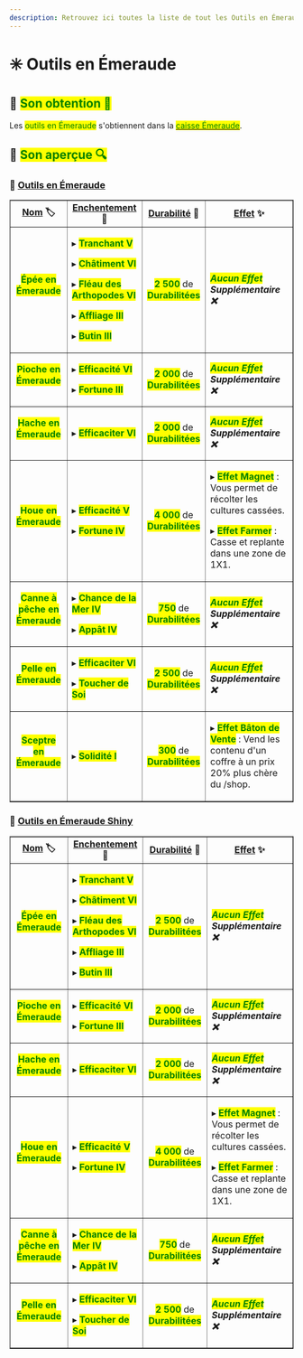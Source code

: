 ```yaml
---
description: Retrouvez ici toutes la liste de tout les Outils en Émeraude présents sur le serveur.
---
```


# ✳️ Outils en Émeraude

## 🔷 <mark style="color:green;">Son obtention 🤔</mark>

Les <mark style="color:green;">outils en Émeraude</mark> s'obtiennent dans la [<mark style="color:green;">caisse Émeraude</mark>](https://wiki.evolucraft.fr/le-gameplay/les-caisses#caisse-emeraude).

## 🔷 <mark style="color:green;">Son aperçue 🔍</mark>

### 🔹 <ins>Outils en Émeraude</ins>

<table border="1" cellspacing="0" cellpadding="6">
  <tr>
    <td align="center"><strong><ins>Nom</ins> 🏷️</strong></td>
    <td align="center"><strong><ins>Enchentement</ins> 📖</strong></td>
    <td align="center"><strong><ins>Durabilité</ins> 📏</strong></td>
    <td align="center"><strong><ins>Effet</ins> ✨</strong></td>    
  </tr>
  <tr>
   <td align="center">
     <p><mark style="color:green;"><strong>Épée en Émeraude</strong></mark></p>
     <p><figure><img src="../.gitbook/assets/Codex/Outils/Emeraude/Epee.png" alt=""></figure></p>
   </td>
   <td>
     <p>▸ <mark style="color:green;"><strong>Tranchant V</strong></mark></p>
     <p>▸ <mark style="color:green;"><strong>Châtiment VI</strong></mark></p>
     <p>▸ <mark style="color:green;"><strong>Fléau des Arthopodes VI</strong></mark></p>
     <p>▸ <mark style="color:green;"><strong>Affliage III</strong></mark></p>
     <p>▸ <mark style="color:green;"><strong>Butin III</strong></mark></p>
   </td>
   <td align="center">
     <p><mark style="color:green;"><strong>2 500</strong></mark> de <mark style="color:green;"><strong>Durabilitées</strong></mark></p>
   </td>
   <td><strong><em><mark style="color:green;">Aucun Effet</mark> Supplémentaire ❌</em></strong></td>
  </tr>
  <tr>
   <td align="center">
     <p><mark style="color:green;"><strong>Pioche en Émeraude</strong></mark></p>
     <p><figure><img src="../.gitbook/assets/Codex/Outils/Emeraude/Pioche.png" alt=""></figure></p>
   </td>
   <td>
     <p>▸ <mark style="color:green;"><strong>Efficacité VI</strong></mark></p>
     <p>▸ <mark style="color:green;"><strong>Fortune III</strong></mark></p>
   </td>
   <td align="center">
     <p><mark style="color:green;"><strong>2 000</strong></mark> de <mark style="color:green;"><strong>Durabilitées</strong></mark></p>
   </td>
   <td><strong><em><mark style="color:green;">Aucun Effet</mark> Supplémentaire ❌</em></strong></td>
  </tr>  
  <tr>
   <td align="center">
     <p><mark style="color:green;"><strong>Hache en Émeraude</strong></mark></p>
     <p><figure><img src="../.gitbook/assets/Codex/Outils/Emeraude/Hache.png" alt=""></figure></p>
   </td>
   <td>
     <p>▸ <mark style="color:green;"><strong>Efficaciter VI</strong></mark></p>
   </td>
   <td align="center">
     <p><mark style="color:green;"><strong>2 000</strong></mark> de <mark style="color:green;"><strong>Durabilitées</strong></mark></p>
   </td>
   <td><strong><em><mark style="color:green;">Aucun Effet</mark> Supplémentaire ❌</em></strong></td>
  </tr>
  <tr>
   <td align="center">
     <p><mark style="color:green;"><strong>Houe en Émeraude</strong></mark></p>
     <p><figure><img src="../.gitbook/assets/Codex/Outils/Emeraude/Houe.png" alt=""></figure></p>
   </td>
   <td>
     <p>▸ <mark style="color:green;"><strong>Efficacité V</strong></mark></p>
     <p>▸ <mark style="color:green;"><strong>Fortune IV</strong></mark></p>
   </td>
   <td align="center">
     <p><mark style="color:green;"><strong>4 000</strong></mark> de <mark style="color:green;"><strong>Durabilitées</strong></mark></p>
   </td>
   <td>  
     <p>▸ <mark style="color:green;"><strong>Effet Magnet</strong></mark> : Vous permet de récolter les cultures cassées.</p>
     <p>▸ <mark style="color:green;"><strong>Effet Farmer</strong></mark> : Casse et replante dans une zone de 1X1.</p>
   </td>
  </tr>
  <tr>
   <td align="center">
     <p><mark style="color:green;"><strong>Canne à pêche en Émeraude</strong></mark></p>
     <p><figure><img src="../.gitbook/assets/Codex/Outils/Emeraude/CanneAPeche.png" alt=""></figure></p>
   </td>
   <td>
     <p>▸ <mark style="color:green;"><strong>Chance de la Mer IV</strong></mark></p>
     <p>▸ <mark style="color:green;"><strong>Appât IV</strong></mark></p>
   </td>
   <td align="center">
     <p><mark style="color:green;"><strong>750</strong></mark> de <mark style="color:green;"><strong>Durabilitées</strong></mark></p>
   </td>
   <td><strong><em><mark style="color:green;">Aucun Effet</mark> Supplémentaire ❌</em></strong></td>
  </tr>  
  <tr>
   <td align="center">
     <p><mark style="color:green;"><strong>Pelle en Émeraude</strong></mark></p>
     <p><figure><img src="../.gitbook/assets/Codex/Outils/Emeraude/Pelle.png" alt=""></figure></p>
   </td>
   <td>
     <p>▸ <mark style="color:green;"><strong>Efficaciter VI</strong></mark></p>
     <p>▸ <mark style="color:green;"><strong>Toucher de Soi</strong></mark></p>
   </td>
   <td align="center">
     <p><mark style="color:green;"><strong>2 500</strong></mark> de <mark style="color:green;"><strong>Durabilitées</strong></mark></p>
   </td>
   <td><strong><em><mark style="color:green;">Aucun Effet</mark> Supplémentaire ❌</em></strong></td>
  </tr>
  <tr>
   <td align="center">
     <p><mark style="color:green;"><strong>Sceptre en Émeraude</strong></mark></p>
     <p><figure><img src="../.gitbook/assets/Codex/Outils/Emeraude/Sceptre.png" alt=""></figure></p>
   </td>
   <td>
     <p>▸ <mark style="color:green;"><strong>Solidité I</strong></mark></p>
   </td>
   <td align="center">
     <p><mark style="color:green;"><strong>300</strong></mark> de <mark style="color:green;"><strong>Durabilitées</strong></mark></p>
   </td>
   <td>  
     <p>▸ <mark style="color:green;"><strong>Effet Bâton de Vente</strong></mark> : Vend les contenu d'un coffre à un prix 20% plus chère du /shop.</p>
   </td>
  </tr>
</table>

### 🔹 <ins>Outils en Émeraude Shiny</ins>

<table border="1" cellspacing="0" cellpadding="6">
  <tr>
    <td align="center"><strong><ins>Nom</ins> 🏷️</strong></td>
    <td align="center"><strong><ins>Enchentement</ins> 📖</strong></td>
    <td align="center"><strong><ins>Durabilité</ins> 📏</strong></td>
    <td align="center"><strong><ins>Effet</ins> ✨</strong></td>    
  </tr>
  <tr>
   <td align="center">
     <p><mark style="color:green;"><strong>Épée en Émeraude</strong></mark></p>
     <p><figure><img src="../.gitbook/assets/Codex/Outils/Emeraude_Shiny/Epee.png" alt=""></figure></p>
   </td>
   <td>
     <p>▸ <mark style="color:green;"><strong>Tranchant V</strong></mark></p>
     <p>▸ <mark style="color:green;"><strong>Châtiment VI</strong></mark></p>
     <p>▸ <mark style="color:green;"><strong>Fléau des Arthopodes VI</strong></mark></p>
     <p>▸ <mark style="color:green;"><strong>Affliage III</strong></mark></p>
     <p>▸ <mark style="color:green;"><strong>Butin III</strong></mark></p>
   </td>
   <td align="center">
     <p><mark style="color:green;"><strong>2 500</strong></mark> de <mark style="color:green;"><strong>Durabilitées</strong></mark></p>
   </td>
   <td><strong><em><mark style="color:green;">Aucun Effet</mark> Supplémentaire ❌</em></strong></td>
  </tr>
  <tr>
   <td align="center">
     <p><mark style="color:green;"><strong>Pioche en Émeraude</strong></mark></p>
     <p><figure><img src="../.gitbook/assets/Codex/Outils/Emeraude_Shiny/Pioche.png" alt=""></figure></p>
   </td>
   <td>
     <p>▸ <mark style="color:green;"><strong>Efficacité VI</strong></mark></p>
     <p>▸ <mark style="color:green;"><strong>Fortune III</strong></mark></p>
   </td>
   <td align="center">
     <p><mark style="color:green;"><strong>2 000</strong></mark> de <mark style="color:green;"><strong>Durabilitées</strong></mark></p>
   </td>
   <td><strong><em><mark style="color:green;">Aucun Effet</mark> Supplémentaire ❌</em></strong></td>
  </tr>  
  <tr>
   <td align="center">
     <p><mark style="color:green;"><strong>Hache en Émeraude</strong></mark></p>
     <p><figure><img src="../.gitbook/assets/Codex/Outils/Emeraude_Shiny/Hache.png" alt=""></figure></p>
   </td>
   <td>
     <p>▸ <mark style="color:green;"><strong>Efficaciter VI</strong></mark></p>
   </td>
   <td align="center">
     <p><mark style="color:green;"><strong>2 000</strong></mark> de <mark style="color:green;"><strong>Durabilitées</strong></mark></p>
   </td>
   <td><strong><em><mark style="color:green;">Aucun Effet</mark> Supplémentaire ❌</em></strong></td>
  </tr>
  <tr>
   <td align="center">
     <p><mark style="color:green;"><strong>Houe en Émeraude</strong></mark></p>
     <p><figure><img src="../.gitbook/assets/Codex/Outils/Emeraude_Shiny/Houe.png" alt=""></figure></p>
   </td>
   <td>
     <p>▸ <mark style="color:green;"><strong>Efficacité V</strong></mark></p>
     <p>▸ <mark style="color:green;"><strong>Fortune IV</strong></mark></p>
   </td>
   <td align="center">
     <p><mark style="color:green;"><strong>4 000</strong></mark> de <mark style="color:green;"><strong>Durabilitées</strong></mark></p>
   </td>
   <td>  
     <p>▸ <mark style="color:green;"><strong>Effet Magnet</strong></mark> : Vous permet de récolter les cultures cassées.</p>
     <p>▸ <mark style="color:green;"><strong>Effet Farmer</strong></mark> : Casse et replante dans une zone de 1X1.</p>
   </td>
  </tr>
  <tr>
   <td align="center">
     <p><mark style="color:green;"><strong>Canne à pêche en Émeraude</strong></mark></p>
     <p><figure><img src="../.gitbook/assets/Codex/Outils/Emeraude_Shiny/CanneAPeche.png" alt=""></figure></p>
   </td>
   <td>
     <p>▸ <mark style="color:green;"><strong>Chance de la Mer IV</strong></mark></p>
     <p>▸ <mark style="color:green;"><strong>Appât IV</strong></mark></p>
   </td>
   <td align="center">
     <p><mark style="color:green;"><strong>750</strong></mark> de <mark style="color:green;"><strong>Durabilitées</strong></mark></p>
   </td>
   <td><strong><em><mark style="color:green;">Aucun Effet</mark> Supplémentaire ❌</em></strong></td>
  </tr>  
  <tr>
   <td align="center">
     <p><mark style="color:green;"><strong>Pelle en Émeraude</strong></mark></p>
     <p><figure><img src="../.gitbook/assets/Codex/Outils/Emeraude_Shiny/Pelle.png" alt=""></figure></p>
   </td>
   <td>
     <p>▸ <mark style="color:green;"><strong>Efficaciter VI</strong></mark></p>
     <p>▸ <mark style="color:green;"><strong>Toucher de Soi</strong></mark></p>
   </td>
   <td align="center">
     <p><mark style="color:green;"><strong>2 500</strong></mark> de <mark style="color:green;"><strong>Durabilitées</strong></mark></p>
   </td>
   <td><strong><em><mark style="color:green;">Aucun Effet</mark> Supplémentaire ❌</em></strong></td>
  </tr>
</table>
